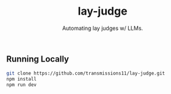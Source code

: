 <div align="center">
  <h1 align="center">lay-judge</h1>
  <p align="center">
    Automating lay judges w/ LLMs.
  </p>
</div>

<br />

## Running Locally

```sh
git clone https://github.com/transmissions11/lay-judge.git
npm install
npm run dev
```
